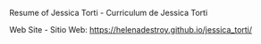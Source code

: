 Resume of Jessica Torti - Curriculum de Jessica Torti


Web Site - Sitio Web:
https://helenadestroy.github.io/jessica_torti/

